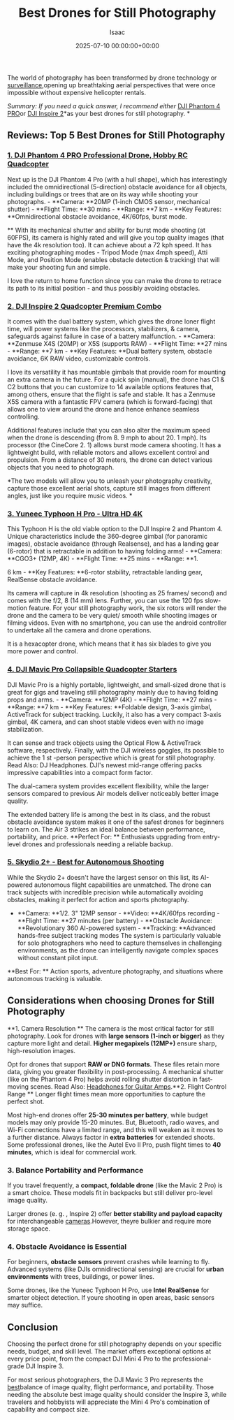 ﻿---
title: Best Drones for Still Photography
description: The world of photography has been transformed by drone technology or surveillance , opening up breathtaking aerial perspectives that were once impossible...
slug: /best-drones-for-still-photography/
date: 2025-07-10 00:00:00+00:00
lastmod: 2025-07-10 00:00:00+03:00
author: Isaac
categories:

- Cameras

- Product Reviews
tags:

- cameras

- best

- drone
layout: post
---

The world of photography has been transformed by drone technology or [surveillance](https://www.brookings.edu/research/drones-and-aerial-surveillance-considerations-for-legislatures/),opening up breathtaking aerial perspectives that were once impossible without expensive helicopter rentals.

*Summary: If you need a quick answer, I recommend either* [DJI Phantom 4 PRO](https://www.amazon.com/dp/B08RCHDW96/?tag=p-policy-20)or [DJI Inspire 2](https://www.amazon.com/dp/B06X9DS9PH/?tag=p-policy-20)*as your best drones for still photography. *

##  Reviews: Top 5 Best Drones for Still Photography

###  [1. DJI Phantom 4 PRO Professional Drone, Hobby RC Quadcopter](https://www.amazon.com/dp/B08RCHDW96/?tag=p-policy-20)

Next up is the DJI Phantom 4 Pro (with a hull shape), which has interestingly included the omnidirectional (5-direction) obstacle avoidance for all objects, including buildings or trees that are on its way while shooting your photographs. - **Camera: **20MP (1-inch CMOS sensor, mechanical shutter) - **Flight Time: **30 mins - **Range: **7 km - **Key Features: **Omnidirectional obstacle avoidance, 4K/60fps, burst mode.

** With its mechanical shutter and ability for burst mode shooting (at 60FPS), its camera is highly rated and will give you top quality images (that have the 4k resolution too). It can achieve about a 72 kph speed. It has exciting photographing modes - Tripod Mode (max 4mph speed), Atti Mode, and Position Mode (enables obstacle detection & tracking) that will make your shooting fun and simple.

I love the return to home function since you can make the drone to retrace its path to its initial position - and thus possibly avoiding obstacles.

###  [2. DJI Inspire 2 Quadcopter Premium Combo](https://www.amazon.com/dp/B06X9DS9PH/?tag=p-policy-20)

It comes with the dual battery system, which gives the drone loner flight time, will power systems like the processors, stabilizers, & camera, safeguards against failure in case of a battery malfunction. - **Camera: **Zenmuse X4S (20MP) or X5S (supports RAW) - **Flight Time: **27 mins - **Range: **7 km - **Key Features: **Dual battery system, obstacle avoidance, 6K RAW video, customizable controls.

I love its versatility it has mountable gimbals that provide room for mounting an extra camera in the future. For a quick spin (manual), the drone has C1 & C2 buttons that you can customize to 14 available options features that, among others, ensure that the flight is safe and stable. It has a Zenmuse X5S camera with a fantastic FPV camera (which is forward-facing) that allows one to view around the drone and hence enhance seamless controlling.

Additional features include that you can also alter the maximum speed when the drone is descending (from 8. 9 mph to about 20. 1 mph). Its processor (the CineCore 2. 1) allows burst mode camera shooting. It has a lightweight build, with reliable motors and allows excellent control and propulsion. From a distance of 30 meters, the drone can detect various objects that you need to photograph.

*The two models will allow you to unleash your photography creativity, capture those excellent aerial shots, capture still images from different angles, just like you require music videos. *

###  [3. Yuneec Typhoon H Pro - Ultra HD 4K](https://www.amazon.com/dp/B01MQDQ7WR/?tag=p-policy-20)

This Typhoon H is the old viable option to the DJI Inspire 2 and Phantom 4. Unique characteristics include the 360-degree gimbal (for panoramic images), obstacle avoidance (through Realsense), and has a landing gear (6-rotor) that is retractable in addition to having folding arms! - **Camera: **CGO3+ (12MP, 4K) - **Flight Time: **25 mins - **Range: **1.

6 km - **Key Features: **6-rotor stability, retractable landing gear, RealSense obstacle avoidance.

Its camera will capture in 4k resolution (shooting as 25 frames/ second) and comes with the f/2, 8 (14 mm) lens. Further, you can use the 120 fps slow-motion feature. For your still photography work, the six rotors will render the drone and the camera to be very quiet/ smooth while shooting images or filming videos. Even with no smartphone, you can use the android controller to undertake all the camera and drone operations.

It is a hexacopter drone, which means that it has six blades to give you more power and control.

###  [4. DJI Mavic Pro Collapsible Quadcopter Starters](https://www.amazon.com/dp/B01M3NTMJR/?tag=p-policy-20)

DJI Mavic Pro is a highly portable, lightweight, and small-sized drone that is great for gigs and traveling still photography mainly due to having folding props and arms. - **Camera: **12MP (4K) - **Flight Time: **27 mins - **Range: **7 km - **Key Features: **Foldable design, 3-axis gimbal, ActiveTrack for subject tracking. Luckily, it also has a very compact 3-axis gimbal, 4K camera, and can shoot stable videos even with no image stabilization.

It can sense and track objects using the Optical Flow & ActiveTrack software, respectively. Finally, with the DJI wireless goggles, its possible to achieve the 1 st -person perspective which is great for still photography. Read Also: DJ Headphones. DJI's newest mid-range offering packs impressive capabilities into a compact form factor.

The dual-camera system provides excellent flexibility, while the larger sensors compared to previous Air models deliver noticeably better image quality.

The extended battery life is among the best in its class, and the robust obstacle avoidance system makes it one of the safest drones for beginners to learn on. The Air 3 strikes an ideal balance between performance, portability, and price. **Perfect For: ** Enthusiasts upgrading from entry-level drones and professionals needing a reliable backup.

###  [5. Skydio 2+ - Best for Autonomous Shooting](https://www.amazon.com/dp/B01M3NTMJR/?tag=p-policy-20)

While the Skydio 2+ doesn't have the largest sensor on this list, its AI-powered autonomous flight capabilities are unmatched. The drone can track subjects with incredible precision while automatically avoiding obstacles, making it perfect for action and sports photography.

- **Camera: **1/2. 3" 12MP sensor - **Video: **4K/60fps recording - **Flight Time: **27 minutes (per battery) - **Obstacle Avoidance: **Revolutionary 360 AI-powered system - **Tracking: **Advanced hands-free subject tracking modes The system is particularly valuable for solo photographers who need to capture themselves in challenging environments, as the drone can intelligently navigate complex spaces without constant pilot input.

**Best For: ** Action sports, adventure photography, and situations where autonomous tracking is valuable.

##  Considerations when choosing Drones for Still Photography

**1. Camera Resolution ** The camera is the most critical factor for still photography. Look for drones with **large sensors (1-inch or bigger)** as they capture more light and detail. **Higher megapixels (12MP+)** ensure sharp, high-resolution images.

Opt for drones that support **RAW or DNG formats**. These files retain more data, giving you greater flexibility in post-processing. A mechanical shutter (like on the Phantom 4 Pro) helps avoid rolling shutter distortion in fast-moving scenes. Read Also: [Headphones for Guitar Amps](https://pestpolicy.com/best-headphones-for-guitar-amps/).**2. Flight Control Range ** Longer flight times mean more opportunities to capture the perfect shot.

Most high-end drones offer **25-30 minutes per battery**, while budget models may only provide 15-20 minutes. But, Bluetooth, radio waves, and Wi-Fi connections have a limited range, and this will weaken as it moves to a further distance. Always factor in **extra batteries** for extended shoots. Some professional drones, like the Autel Evo II Pro, push flight times to **40 minutes**, which is ideal for commercial work.

###  **3. Balance Portability and Performance**

If you travel frequently, a **compact, foldable drone** (like the Mavic 2 Pro) is a smart choice. These models fit in backpacks but still deliver pro-level image quality.

Larger drones (e. g. , Inspire 2) offer **better stability and payload capacity** for interchangeable [cameras](https://pestpolicy.com/best-compact-cameras-under-300/).However, theyre bulkier and require more storage space.

###  **4. Obstacle Avoidance is Essential**

For beginners, **obstacle sensors** prevent crashes while learning to fly. Advanced systems (like DJIs omnidirectional sensing) are crucial for **urban environments** with trees, buildings, or power lines.

Some drones, like the Yuneec Typhoon H Pro, use **Intel RealSense** for smarter object detection. If youre shooting in open areas, basic sensors may suffice.

##  Conclusion

Choosing the perfect drone for still photography depends on your specific needs, budget, and skill level. The market offers exceptional options at every price point, from the compact DJI Mini 4 Pro to the professional-grade DJI Inspire 3.

For most serious photographers, the DJI Mavic 3 Pro represents the [best](https://pestpolicy.com/best-point-and-shoot-camera-under-100/)balance of image quality, flight performance, and portability. Those needing the absolute best image quality should consider the Inspire 3, while travelers and hobbyists will appreciate the Mini 4 Pro's combination of capability and compact size.
